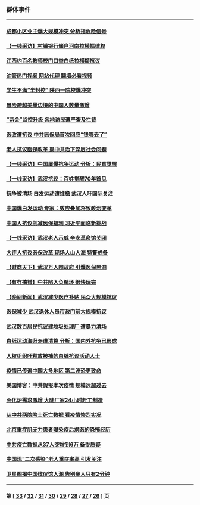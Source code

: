### 群体事件
---
#### [成都小区业主爆大规模冲突 分析指危险信号](../../pages/ncid279/n13964520.md?04041245) 
#### [【一线采访】村镇银行储户河南拉横幅维权](../../pages/ncid279/n13964555.md?04041245) 
#### [江西约百名教师校门口举白纸拉横额抗议](../../pages/ncid279/n13958579.md?04041245) 
#### [油管热门视频 网站代理 翻墙必看视频](http://138.2.39.72:81/youtube.html?epic-marker?04041245)
#### [学生不满“半封控” 陕西一院校爆冲突](../../pages/ncid279/n13946647.md?04041245) 
#### [冒险跨越美墨边境的中国人数量激增](../../pages/ncid279/n13946742.md?04041245) 
#### [“两会”监控升级 各地访民遭严查及拦截](../../pages/ncid279/n13942702.md?04041245) 
#### [医改遭抗议 中共医保局首次回应“钱哪去了”](../../pages/ncid279/n13938290.md?04041245) 
#### [老人抗议医保改革 揭中共治下深层社会问题](../../pages/ncid279/n13934963.md?04041245) 
#### [【一线采访】中国屡爆抗争运动 分析：民意觉醒](../../pages/ncid279/n13934024.md?04041245) 
#### [【一线采访】武汉抗议：百姓觉醒70年首见](../../pages/ncid279/n13931265.md?04041245) 
#### [抗争被清场 白发运动遭维稳 武汉人吁国际关注](../../pages/ncid279/n13931147.md?04041245) 
#### [中国爆白发运动 专家：效应叠加将致政治变革](../../pages/ncid279/n13931004.md?04041245) 
#### [中国人抗议削减医保福利 习近平面临新挑战](../../pages/ncid279/n13930530.md?04041245) 
#### [【一线采访】武汉老人示威 辛亥革命馆关闭](../../pages/ncid279/n13930368.md?04041245) 
#### [大连人抗议医保改革 现场人山人海 特警戒备](../../pages/ncid279/n13930248.md?04041245) 
#### [【财商天下】武汉万人围政府 引爆医保黑洞](../../pages/ncid279/n13927281.md?04041245) 
#### [【有冇搞错】中共陷入负循环 很快玩完](../../pages/ncid279/n13926140.md?04041245) 
#### [【晚间新闻】武汉减少医疗补贴 民众大规模抗议](../../pages/ncid279/n13925524.md?04041245) 
#### [医保减少 武汉退休人员市政门前大规模抗议](../../pages/ncid279/n13925389.md?04041245) 
#### [武汉数百居民抗议建垃圾处理厂 遭暴力清场](../../pages/ncid279/n13922269.md?04041245) 
#### [白纸运动海归派遭清算 分析：国内外抗争已形成](../../pages/ncid279/n13919416.md?04041245) 
#### [人权组织吁释放被捕的白纸抗议活动人士](../../pages/ncid279/n13917517.md?04041245) 
#### [疫情已传遍中国大多地区 第二波恐更致命](../../pages/ncid279/n13914332.md?04041245) 
#### [美国博客：中共假报本次疫情 规模远超过去](../../pages/ncid279/n13912604.md?04041245) 
#### [火化炉需求激增 大陆厂家24小时赶工制造](../../pages/ncid279/n13912205.md?04041245) 
#### [从中共两院院士死亡数据 看疫情惨烈实况](../../pages/ncid279/n13910619.md?04041245) 
#### [北京重症肌无力患者曝染疫后求医的恐怖经历](../../pages/ncid279/n13909480.md?04041245) 
#### [中共疫亡数据从37人突增到6万 备受质疑](../../pages/ncid279/n13907051.md?04041245) 
#### [中国现“二次感染”老人重症率高 引发关注](../../pages/ncid279/n13906493.md?04041245) 
#### [卫星图揭中国殡仪馆人潮 告别亲人只有2分钟](../../pages/ncid279/n13904053.md?04041245) 

---
#### 第 [ [33](./33.md?04041245) / [32](./32.md?04041245) / [31](./31.md?04041245) / [30](./30.md?04041245) / [29](./29.md?04041245) / [28](./28.md?04041245) / [27](./27.md?04041245) / [26](./26.md?04041245) ] 页
